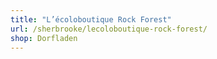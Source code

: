 ```yaml
---
title: "L’écoloboutique Rock Forest"
url: /sherbrooke/lecoloboutique-rock-forest/
shop: Dorfladen
---
```

